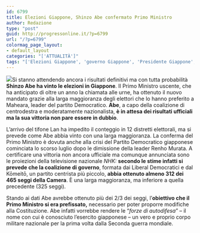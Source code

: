 ```yaml
---
id: 6799
title: Elezioni Giappone, Shinzo Abe confermato Primo Ministro
author: Redazione
type: "post"
guid: http://progressonline.it/?p=6799
url: "/?p=6799"
colormag_page_layout:
- default_layout
categories: "['ATTUALITÀ']"
tags: "['Elezioni Giappone', 'governo Giappone', 'Presidente Giappone', 'Shinzo Abe']"
---
```


![](https://progressonline.it/wp-content/uploads/2017/10/shinzo-abe-300x200.jpg)Si stanno attendendo ancora i risultati definitivi ma con tutta probabilità **Shinzo Abe ha vinto le elezioni in Giappone**. Il Primo Ministro uscente, che ha anticipato di oltre un anno la chiamata alle urne, ha ottenuto il nuovo mandato grazie alla larga maggioranza degli elettori che lo hanno preferito a Maheara, leader del partito Democratico. **Abe**, a capo della coalizione di centrodestra e moderatamente nazionalista, **è in attesa dei risultati ufficiali ma la sua vittoria non pare essere in dubbio**.

L’arrivo del tifone Lan ha impedito il conteggio in 12 distretti elettorali, ma si prevede come Abe abbia vinto con una larga maggioranza. La conferma del Primo Ministro è dovuta anche alla crisi del Partito Democratico giapponese cominciata lo scorso luglio dopo le dimissione della leader Renho Murata. A certificare una vittoria non ancora ufficiale ma comunque annunciata sono le proiezioni della televisione nazionale *NHK:* **secondo le stime infatti si prevede che la coalizione di governo**, formata dai Liberal Democratici e dal Kōmeitō, un partito centrista più piccolo, **abbia ottenuto almeno 312 dei 465 seggi della Camera**. È una larga maggioranza, ma inferiore a quella precedente (325 seggi).

Stando ai dati Abe avrebbe ottenuto più dei 2/3 dei seggi, l’**obiettivo che il Primo Ministro si era prefissato,** necessario per poter proporre modifiche alla Costituzione. Abe infatti vorrebbe rendere le “*forze di autodifesa*” – il nome con cui è conosciuto l’esercito giapponese – un vero e proprio corpo militare nazionale per la prima volta dalla Seconda guerra mondiale.